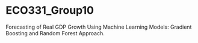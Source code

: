 # ECO331_Group10
Forecasting of Real GDP Growth Using Machine Learning Models: Gradient Boosting and Random Forest Approach.
